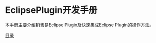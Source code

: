 # EclipsePlugin开发手册

本手册主要介绍销售易Eclipse Plugin及快速集成Eclipse Plugin的操作方法。

[目录](https://github.com/Doraliudd/eclipsePlugin/blob/master/SUMMARY.md)







